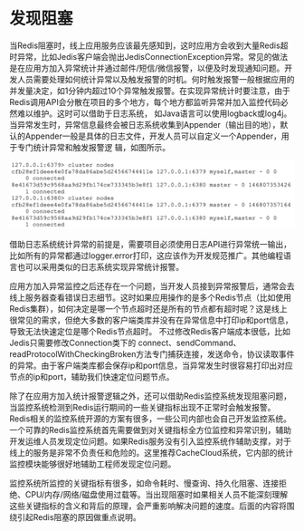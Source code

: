 # 发现阻塞

当Redis阻塞时，线上应用服务应该最先感知到，这时应用方会收到大量Redis超时异常，比如Jedis客户端会抛出JedisConnectionException异常。常见的做法是在应用方加入异常统计并通过邮件/短信/微信报警，以便及时发现通知问题。开发人员需要处理如何统计异常以及触发报警的时机。何时触发报警一般根据应用的并发量决定，如1分钟内超过10个异常触发报警。在实现异常统计时要注意，由于Redis调用API会分散在项目的多个地方，每个地方都监听异常并加入监控代码必然难以维护。这时可以借助于日志系统， 如Java语言可以使用logback或log4j。当异常发生时，异常信息最终会被日志系统收集到Appender（输出目的地），默认的Appender一般是具体的日志文件，开发人员可以自定义一个Appender，用于专门统计异常和触发报警逻 辑，如图所示。

![](../.gitbook/assets/image%20%28195%29.png)

借助日志系统统计异常的前提是，需要项目必须使用日志API进行异常统一输出，比如所有的异常都通过logger.error打印，这应该作为开发规范推广。其他编程语言也可以采用类似的日志系统实现异常统计报警。

应用方加入异常监控之后还存在一个问题，当开发人员接到异常报警后，通常会去线上服务器查看错误日志细节。这时如果应用操作的是多个Redis节点（比如使用Redis集群），如何决定是哪一个节点超时还是所有的节点都有超时呢？这是线上很常见的需求，但绝大多数的客户端类库并没有在异常信息中打印ip和port信息，导致无法快速定位是哪个Redis节点超时。 不过修改Redis客户端成本很低，比如Jedis只需要修改Connection类下的 connect、sendCommand、readProtocolWithCheckingBroken方法专门捕获连接，发送命令，协议读取事件的异常。由于客户端类库都会保存ip和port信息，当异常发生时很容易打印出对应节点的ip和port，辅助我们快速定位问题节点。

除了在应用方加入统计报警逻辑之外，还可以借助Redis监控系统发现阻塞问题，当监控系统检测到Redis运行期间的一些关键指标出现不正常时会触发报警。Redis相关的监控系统开源的方案有很多，一些公司内部也会自己开发监控系统。一个可靠的Redis监控系统首先需要做到对关键指标全方位监控和异常识别，辅助开发运维人员发现定位问题。如果Redis服务没有引入监控系统作辅助支撑，对于线上的服务是非常不负责任和危险的。这里推荐CacheCloud系统，它内部的统计监控模块能够很好地辅助工程师发现定位问题。

监控系统所监控的关键指标有很多，如命令耗时、慢查询、持久化阻塞、连接拒绝、CPU/内存/网络/磁盘使用过载等。当出现阻塞时如果相关人员不能深刻理解这些关键指标的含义和背后的原理，会严重影响解决问题的速度。后面的内容将围绕引起Redis阻塞的原因做重点说明。

